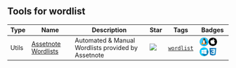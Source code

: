 
## Tools for wordlist

| Type | Name | Description | Star | Tags | Badges |
| --- | --- | --- | --- | --- | --- |
|Utils|[Assetnote Wordlists](https://github.com/assetnote/wordlists)|Automated & Manual Wordlists provided by Assetnote|![](https://img.shields.io/github/stars/assetnote/wordlists?label=%20)|[`wordlist`](/categorize/tags/wordlist.md)|![linux](./images/linux.png)![macos](./images/apple.png)![windows](./images/windows.png)[![CSS](./images/css.png)](/categorize/langs/CSS.md)|

